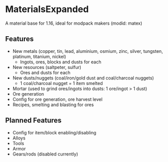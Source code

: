 # MaterialsExpanded
A material base for 1.16, ideal for modpack makers (modid: matex)

## Features
- New metals (copper, tin, lead, aluminium, osmium, zinc, silver, tungsten, platinum, titanium, nickel)
  - Ingots, ores, blocks and dusts for each
- New resources (saltpeter, sulfur)
  - Ores and dusts for each
- New dusts/nuggets (coal/iron/gold dust and coal/charcoal nuggets)
  - 1 coal/charcoal nugget = 1 item smelted
- Mortar (used to grind ores/ingots into dusts: 1 ore/ingot > 1 dust)
- Ore generation
- Config for ore generation, ore harvest level
- Recipes, smelting and blasting for ores

## Planned Features
- Config for item/block enabling/disabling
- Alloys
- Tools
- Armor
- Gears/rods (disabled currently)
